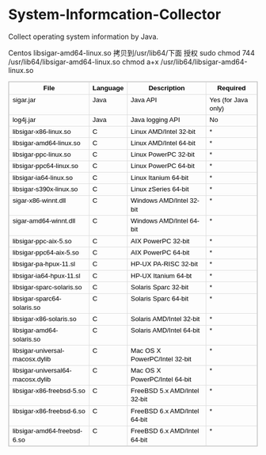 # System-Informcation-Collector
Collect operating system information by Java.

Centos
libsigar-amd64-linux.so 拷贝到/usr/lib64/下面
授权
sudo chmod 744 /usr/lib64/libsigar-amd64-linux.so
chmod a+x /usr/lib64/libsigar-amd64-linux.so


<table class="confluenceTable" style="border:1px solid #C0C0C0;border-collapse:collapse;clear:left;font-size:13px;color:rgb(0,0,0);line-height:17px;font-family:Arial, Helvetica, FreeSans, sans-serif;"><tbody><tr style="font-size:10pt;line-height:13pt;"><th class="confluenceTh" style="border:1px solid rgb(221,221,221);border-collapse:collapse;min-width:.6em;font-size:10pt;vertical-align:top;line-height:13pt;">
File</th>
<th class="confluenceTh" style="border:1px solid rgb(221,221,221);border-collapse:collapse;min-width:.6em;font-size:10pt;vertical-align:top;line-height:13pt;">
Language</th>
<th class="confluenceTh" style="border:1px solid rgb(221,221,221);border-collapse:collapse;min-width:.6em;font-size:10pt;vertical-align:top;line-height:13pt;">
Description</th>
<th class="confluenceTh" style="border:1px solid rgb(221,221,221);border-collapse:collapse;min-width:.6em;font-size:10pt;vertical-align:top;line-height:13pt;">
Required</th>
</tr><tr style="font-size:10pt;line-height:13pt;"><td class="confluenceTd" style="font-size:10pt;border:1px solid rgb(221,221,221);border-collapse:collapse;min-width:.6em;vertical-align:top;line-height:13pt;">
sigar.jar</td>
<td class="confluenceTd" style="font-size:10pt;border:1px solid rgb(221,221,221);border-collapse:collapse;min-width:.6em;vertical-align:top;line-height:13pt;">
Java</td>
<td class="confluenceTd" style="font-size:10pt;border:1px solid rgb(221,221,221);border-collapse:collapse;min-width:.6em;vertical-align:top;line-height:13pt;">
Java API</td>
<td class="confluenceTd" style="font-size:10pt;border:1px solid rgb(221,221,221);border-collapse:collapse;min-width:.6em;vertical-align:top;line-height:13pt;">
Yes (for Java only)</td>
</tr><tr style="font-size:10pt;line-height:13pt;"><td class="confluenceTd" style="font-size:10pt;border:1px solid rgb(221,221,221);border-collapse:collapse;min-width:.6em;vertical-align:top;line-height:13pt;">
log4j.jar</td>
<td class="confluenceTd" style="font-size:10pt;border:1px solid rgb(221,221,221);border-collapse:collapse;min-width:.6em;vertical-align:top;line-height:13pt;">
Java</td>
<td class="confluenceTd" style="font-size:10pt;border:1px solid rgb(221,221,221);border-collapse:collapse;min-width:.6em;vertical-align:top;line-height:13pt;">
Java logging API</td>
<td class="confluenceTd" style="font-size:10pt;border:1px solid rgb(221,221,221);border-collapse:collapse;min-width:.6em;vertical-align:top;line-height:13pt;">
No</td>
</tr><tr style="font-size:10pt;line-height:13pt;"><td class="confluenceTd" style="font-size:10pt;border:1px solid rgb(221,221,221);border-collapse:collapse;min-width:.6em;vertical-align:top;line-height:13pt;">
libsigar-x86-linux.so</td>
<td class="confluenceTd" style="font-size:10pt;border:1px solid rgb(221,221,221);border-collapse:collapse;min-width:.6em;vertical-align:top;line-height:13pt;">
C</td>
<td class="confluenceTd" style="font-size:10pt;border:1px solid rgb(221,221,221);border-collapse:collapse;min-width:.6em;vertical-align:top;line-height:13pt;">
Linux AMD/Intel 32-bit</td>
<td class="confluenceTd" style="font-size:10pt;border:1px solid rgb(221,221,221);border-collapse:collapse;min-width:.6em;vertical-align:top;line-height:13pt;">
*</td>
</tr><tr style="font-size:10pt;line-height:13pt;"><td class="confluenceTd" style="font-size:10pt;border:1px solid rgb(221,221,221);border-collapse:collapse;min-width:.6em;vertical-align:top;line-height:13pt;">
libsigar-amd64-linux.so</td>
<td class="confluenceTd" style="font-size:10pt;border:1px solid rgb(221,221,221);border-collapse:collapse;min-width:.6em;vertical-align:top;line-height:13pt;">
C</td>
<td class="confluenceTd" style="font-size:10pt;border:1px solid rgb(221,221,221);border-collapse:collapse;min-width:.6em;vertical-align:top;line-height:13pt;">
Linux AMD/Intel 64-bit</td>
<td class="confluenceTd" style="font-size:10pt;border:1px solid rgb(221,221,221);border-collapse:collapse;min-width:.6em;vertical-align:top;line-height:13pt;">
*</td>
</tr><tr style="font-size:10pt;line-height:13pt;"><td class="confluenceTd" style="font-size:10pt;border:1px solid rgb(221,221,221);border-collapse:collapse;min-width:.6em;vertical-align:top;line-height:13pt;">
libsigar-ppc-linux.so</td>
<td class="confluenceTd" style="font-size:10pt;border:1px solid rgb(221,221,221);border-collapse:collapse;min-width:.6em;vertical-align:top;line-height:13pt;">
C</td>
<td class="confluenceTd" style="font-size:10pt;border:1px solid rgb(221,221,221);border-collapse:collapse;min-width:.6em;vertical-align:top;line-height:13pt;">
Linux PowerPC 32-bit</td>
<td class="confluenceTd" style="font-size:10pt;border:1px solid rgb(221,221,221);border-collapse:collapse;min-width:.6em;vertical-align:top;line-height:13pt;">
*</td>
</tr><tr style="font-size:10pt;line-height:13pt;"><td class="confluenceTd" style="font-size:10pt;border:1px solid rgb(221,221,221);border-collapse:collapse;min-width:.6em;vertical-align:top;line-height:13pt;">
libsigar-ppc64-linux.so</td>
<td class="confluenceTd" style="font-size:10pt;border:1px solid rgb(221,221,221);border-collapse:collapse;min-width:.6em;vertical-align:top;line-height:13pt;">
C</td>
<td class="confluenceTd" style="font-size:10pt;border:1px solid rgb(221,221,221);border-collapse:collapse;min-width:.6em;vertical-align:top;line-height:13pt;">
Linux PowerPC 64-bit</td>
<td class="confluenceTd" style="font-size:10pt;border:1px solid rgb(221,221,221);border-collapse:collapse;min-width:.6em;vertical-align:top;line-height:13pt;">
*</td>
</tr><tr style="font-size:10pt;line-height:13pt;"><td class="confluenceTd" style="font-size:10pt;border:1px solid rgb(221,221,221);border-collapse:collapse;min-width:.6em;vertical-align:top;line-height:13pt;">
libsigar-ia64-linux.so</td>
<td class="confluenceTd" style="font-size:10pt;border:1px solid rgb(221,221,221);border-collapse:collapse;min-width:.6em;vertical-align:top;line-height:13pt;">
C</td>
<td class="confluenceTd" style="font-size:10pt;border:1px solid rgb(221,221,221);border-collapse:collapse;min-width:.6em;vertical-align:top;line-height:13pt;">
Linux Itanium 64-bit</td>
<td class="confluenceTd" style="font-size:10pt;border:1px solid rgb(221,221,221);border-collapse:collapse;min-width:.6em;vertical-align:top;line-height:13pt;">
*</td>
</tr><tr style="font-size:10pt;line-height:13pt;"><td class="confluenceTd" style="font-size:10pt;border:1px solid rgb(221,221,221);border-collapse:collapse;min-width:.6em;vertical-align:top;line-height:13pt;">
libsigar-s390x-linux.so</td>
<td class="confluenceTd" style="font-size:10pt;border:1px solid rgb(221,221,221);border-collapse:collapse;min-width:.6em;vertical-align:top;line-height:13pt;">
C</td>
<td class="confluenceTd" style="font-size:10pt;border:1px solid rgb(221,221,221);border-collapse:collapse;min-width:.6em;vertical-align:top;line-height:13pt;">
Linux zSeries 64-bit</td>
<td class="confluenceTd" style="font-size:10pt;border:1px solid rgb(221,221,221);border-collapse:collapse;min-width:.6em;vertical-align:top;line-height:13pt;">
*</td>
</tr><tr style="font-size:10pt;line-height:13pt;"><td class="confluenceTd" style="font-size:10pt;border:1px solid rgb(221,221,221);border-collapse:collapse;min-width:.6em;vertical-align:top;line-height:13pt;">
sigar-x86-winnt.dll</td>
<td class="confluenceTd" style="font-size:10pt;border:1px solid rgb(221,221,221);border-collapse:collapse;min-width:.6em;vertical-align:top;line-height:13pt;">
C</td>
<td class="confluenceTd" style="font-size:10pt;border:1px solid rgb(221,221,221);border-collapse:collapse;min-width:.6em;vertical-align:top;line-height:13pt;">
Windows AMD/Intel 32-bit</td>
<td class="confluenceTd" style="font-size:10pt;border:1px solid rgb(221,221,221);border-collapse:collapse;min-width:.6em;vertical-align:top;line-height:13pt;">
*</td>
</tr><tr style="font-size:10pt;line-height:13pt;"><td class="confluenceTd" style="font-size:10pt;border:1px solid rgb(221,221,221);border-collapse:collapse;min-width:.6em;vertical-align:top;line-height:13pt;">
sigar-amd64-winnt.dll</td>
<td class="confluenceTd" style="font-size:10pt;border:1px solid rgb(221,221,221);border-collapse:collapse;min-width:.6em;vertical-align:top;line-height:13pt;">
C</td>
<td class="confluenceTd" style="font-size:10pt;border:1px solid rgb(221,221,221);border-collapse:collapse;min-width:.6em;vertical-align:top;line-height:13pt;">
Windows AMD/Intel 64-bit</td>
<td class="confluenceTd" style="font-size:10pt;border:1px solid rgb(221,221,221);border-collapse:collapse;min-width:.6em;vertical-align:top;line-height:13pt;">
*</td>
</tr><tr style="font-size:10pt;line-height:13pt;"><td class="confluenceTd" style="font-size:10pt;border:1px solid rgb(221,221,221);border-collapse:collapse;min-width:.6em;vertical-align:top;line-height:13pt;">
libsigar-ppc-aix-5.so</td>
<td class="confluenceTd" style="font-size:10pt;border:1px solid rgb(221,221,221);border-collapse:collapse;min-width:.6em;vertical-align:top;line-height:13pt;">
C</td>
<td class="confluenceTd" style="font-size:10pt;border:1px solid rgb(221,221,221);border-collapse:collapse;min-width:.6em;vertical-align:top;line-height:13pt;">
AIX PowerPC 32-bit</td>
<td class="confluenceTd" style="font-size:10pt;border:1px solid rgb(221,221,221);border-collapse:collapse;min-width:.6em;vertical-align:top;line-height:13pt;">
*</td>
</tr><tr style="font-size:10pt;line-height:13pt;"><td class="confluenceTd" style="font-size:10pt;border:1px solid rgb(221,221,221);border-collapse:collapse;min-width:.6em;vertical-align:top;line-height:13pt;">
libsigar-ppc64-aix-5.so</td>
<td class="confluenceTd" style="font-size:10pt;border:1px solid rgb(221,221,221);border-collapse:collapse;min-width:.6em;vertical-align:top;line-height:13pt;">
C</td>
<td class="confluenceTd" style="font-size:10pt;border:1px solid rgb(221,221,221);border-collapse:collapse;min-width:.6em;vertical-align:top;line-height:13pt;">
AIX PowerPC 64-bit</td>
<td class="confluenceTd" style="font-size:10pt;border:1px solid rgb(221,221,221);border-collapse:collapse;min-width:.6em;vertical-align:top;line-height:13pt;">
*</td>
</tr><tr style="font-size:10pt;line-height:13pt;"><td class="confluenceTd" style="font-size:10pt;border:1px solid rgb(221,221,221);border-collapse:collapse;min-width:.6em;vertical-align:top;line-height:13pt;">
libsigar-pa-hpux-11.sl</td>
<td class="confluenceTd" style="font-size:10pt;border:1px solid rgb(221,221,221);border-collapse:collapse;min-width:.6em;vertical-align:top;line-height:13pt;">
C</td>
<td class="confluenceTd" style="font-size:10pt;border:1px solid rgb(221,221,221);border-collapse:collapse;min-width:.6em;vertical-align:top;line-height:13pt;">
HP-UX PA-RISC 32-bit</td>
<td class="confluenceTd" style="font-size:10pt;border:1px solid rgb(221,221,221);border-collapse:collapse;min-width:.6em;vertical-align:top;line-height:13pt;">
*</td>
</tr><tr style="font-size:10pt;line-height:13pt;"><td class="confluenceTd" style="font-size:10pt;border:1px solid rgb(221,221,221);border-collapse:collapse;min-width:.6em;vertical-align:top;line-height:13pt;">
libsigar-ia64-hpux-11.sl</td>
<td class="confluenceTd" style="font-size:10pt;border:1px solid rgb(221,221,221);border-collapse:collapse;min-width:.6em;vertical-align:top;line-height:13pt;">
C</td>
<td class="confluenceTd" style="font-size:10pt;border:1px solid rgb(221,221,221);border-collapse:collapse;min-width:.6em;vertical-align:top;line-height:13pt;">
HP-UX Itanium 64-bt</td>
<td class="confluenceTd" style="font-size:10pt;border:1px solid rgb(221,221,221);border-collapse:collapse;min-width:.6em;vertical-align:top;line-height:13pt;">
*</td>
</tr><tr style="font-size:10pt;line-height:13pt;"><td class="confluenceTd" style="font-size:10pt;border:1px solid rgb(221,221,221);border-collapse:collapse;min-width:.6em;vertical-align:top;line-height:13pt;">
libsigar-sparc-solaris.so</td>
<td class="confluenceTd" style="font-size:10pt;border:1px solid rgb(221,221,221);border-collapse:collapse;min-width:.6em;vertical-align:top;line-height:13pt;">
C</td>
<td class="confluenceTd" style="font-size:10pt;border:1px solid rgb(221,221,221);border-collapse:collapse;min-width:.6em;vertical-align:top;line-height:13pt;">
Solaris Sparc 32-bit</td>
<td class="confluenceTd" style="font-size:10pt;border:1px solid rgb(221,221,221);border-collapse:collapse;min-width:.6em;vertical-align:top;line-height:13pt;">
*</td>
</tr><tr style="font-size:10pt;line-height:13pt;"><td class="confluenceTd" style="font-size:10pt;border:1px solid rgb(221,221,221);border-collapse:collapse;min-width:.6em;vertical-align:top;line-height:13pt;">
libsigar-sparc64-solaris.so</td>
<td class="confluenceTd" style="font-size:10pt;border:1px solid rgb(221,221,221);border-collapse:collapse;min-width:.6em;vertical-align:top;line-height:13pt;">
C</td>
<td class="confluenceTd" style="font-size:10pt;border:1px solid rgb(221,221,221);border-collapse:collapse;min-width:.6em;vertical-align:top;line-height:13pt;">
Solaris Sparc 64-bit</td>
<td class="confluenceTd" style="font-size:10pt;border:1px solid rgb(221,221,221);border-collapse:collapse;min-width:.6em;vertical-align:top;line-height:13pt;">
*</td>
</tr><tr style="font-size:10pt;line-height:13pt;"><td class="confluenceTd" style="font-size:10pt;border:1px solid rgb(221,221,221);border-collapse:collapse;min-width:.6em;vertical-align:top;line-height:13pt;">
libsigar-x86-solaris.so</td>
<td class="confluenceTd" style="font-size:10pt;border:1px solid rgb(221,221,221);border-collapse:collapse;min-width:.6em;vertical-align:top;line-height:13pt;">
C</td>
<td class="confluenceTd" style="font-size:10pt;border:1px solid rgb(221,221,221);border-collapse:collapse;min-width:.6em;vertical-align:top;line-height:13pt;">
Solaris AMD/Intel 32-bit</td>
<td class="confluenceTd" style="font-size:10pt;border:1px solid rgb(221,221,221);border-collapse:collapse;min-width:.6em;vertical-align:top;line-height:13pt;">
*</td>
</tr><tr style="font-size:10pt;line-height:13pt;"><td class="confluenceTd" style="font-size:10pt;border:1px solid rgb(221,221,221);border-collapse:collapse;min-width:.6em;vertical-align:top;line-height:13pt;">
libsigar-amd64-solaris.so</td>
<td class="confluenceTd" style="font-size:10pt;border:1px solid rgb(221,221,221);border-collapse:collapse;min-width:.6em;vertical-align:top;line-height:13pt;">
C</td>
<td class="confluenceTd" style="font-size:10pt;border:1px solid rgb(221,221,221);border-collapse:collapse;min-width:.6em;vertical-align:top;line-height:13pt;">
Solaris AMD/Intel 64-bit</td>
<td class="confluenceTd" style="font-size:10pt;border:1px solid rgb(221,221,221);border-collapse:collapse;min-width:.6em;vertical-align:top;line-height:13pt;">
*</td>
</tr><tr style="font-size:10pt;line-height:13pt;"><td class="confluenceTd" style="font-size:10pt;border:1px solid rgb(221,221,221);border-collapse:collapse;min-width:.6em;vertical-align:top;line-height:13pt;">
libsigar-universal-macosx.dylib</td>
<td class="confluenceTd" style="font-size:10pt;border:1px solid rgb(221,221,221);border-collapse:collapse;min-width:.6em;vertical-align:top;line-height:13pt;">
C</td>
<td class="confluenceTd" style="font-size:10pt;border:1px solid rgb(221,221,221);border-collapse:collapse;min-width:.6em;vertical-align:top;line-height:13pt;">
Mac OS X PowerPC/Intel 32-bit</td>
<td class="confluenceTd" style="font-size:10pt;border:1px solid rgb(221,221,221);border-collapse:collapse;min-width:.6em;vertical-align:top;line-height:13pt;">
*</td>
</tr><tr style="font-size:10pt;line-height:13pt;"><td class="confluenceTd" style="font-size:10pt;border:1px solid rgb(221,221,221);border-collapse:collapse;min-width:.6em;vertical-align:top;line-height:13pt;">
libsigar-universal64-macosx.dylib</td>
<td class="confluenceTd" style="font-size:10pt;border:1px solid rgb(221,221,221);border-collapse:collapse;min-width:.6em;vertical-align:top;line-height:13pt;">
C</td>
<td class="confluenceTd" style="font-size:10pt;border:1px solid rgb(221,221,221);border-collapse:collapse;min-width:.6em;vertical-align:top;line-height:13pt;">
Mac OS X PowerPC/Intel 64-bit</td>
<td class="confluenceTd" style="font-size:10pt;border:1px solid rgb(221,221,221);border-collapse:collapse;min-width:.6em;vertical-align:top;line-height:13pt;">
*</td>
</tr><tr style="font-size:10pt;line-height:13pt;"><td class="confluenceTd" style="font-size:10pt;border:1px solid rgb(221,221,221);border-collapse:collapse;min-width:.6em;vertical-align:top;line-height:13pt;">
libsigar-x86-freebsd-5.so</td>
<td class="confluenceTd" style="font-size:10pt;border:1px solid rgb(221,221,221);border-collapse:collapse;min-width:.6em;vertical-align:top;line-height:13pt;">
C</td>
<td class="confluenceTd" style="font-size:10pt;border:1px solid rgb(221,221,221);border-collapse:collapse;min-width:.6em;vertical-align:top;line-height:13pt;">
FreeBSD 5.x AMD/Intel 32-bit</td>
<td class="confluenceTd" style="font-size:10pt;border:1px solid rgb(221,221,221);border-collapse:collapse;min-width:.6em;vertical-align:top;line-height:13pt;">
*</td>
</tr><tr style="font-size:10pt;line-height:13pt;"><td class="confluenceTd" style="font-size:10pt;border:1px solid rgb(221,221,221);border-collapse:collapse;min-width:.6em;vertical-align:top;line-height:13pt;">
libsigar-x86-freebsd-6.so</td>
<td class="confluenceTd" style="font-size:10pt;border:1px solid rgb(221,221,221);border-collapse:collapse;min-width:.6em;vertical-align:top;line-height:13pt;">
C</td>
<td class="confluenceTd" style="font-size:10pt;border:1px solid rgb(221,221,221);border-collapse:collapse;min-width:.6em;vertical-align:top;line-height:13pt;">
FreeBSD 6.x AMD/Intel 64-bit</td>
<td class="confluenceTd" style="font-size:10pt;border:1px solid rgb(221,221,221);border-collapse:collapse;min-width:.6em;vertical-align:top;line-height:13pt;">
*</td>
</tr><tr style="font-size:10pt;line-height:13pt;"><td class="confluenceTd" style="font-size:10pt;border:1px solid rgb(221,221,221);border-collapse:collapse;min-width:.6em;vertical-align:top;line-height:13pt;">
libsigar-amd64-freebsd-6.so</td>
<td class="confluenceTd" style="font-size:10pt;border:1px solid rgb(221,221,221);border-collapse:collapse;min-width:.6em;vertical-align:top;line-height:13pt;">
C</td>
<td class="confluenceTd" style="font-size:10pt;border:1px solid rgb(221,221,221);border-collapse:collapse;min-width:.6em;vertical-align:top;line-height:13pt;">
FreeBSD 6.x AMD/Intel 64-bit</td>
<td class="confluenceTd" style="font-size:10pt;border:1px solid rgb(221,221,221);border-collapse:collapse;min-width:.6em;vertical-align:top;line-height:13pt;">
*</td>
</tr></tbody></table>
